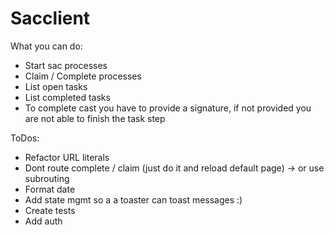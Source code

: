 # Sacclient
What you can do:
- Start sac processes
- Claim / Complete processes
- List open tasks
- List completed tasks
- To complete cast you have to provide a signature, if not provided you are not able to finish the task step
  
ToDos:
- Refactor URL literals
- Dont route complete / claim (just do it and reload default page) -> or use subrouting
- Format date
- Add state mgmt so a a toaster can toast messages :)
- Create tests
- Add auth